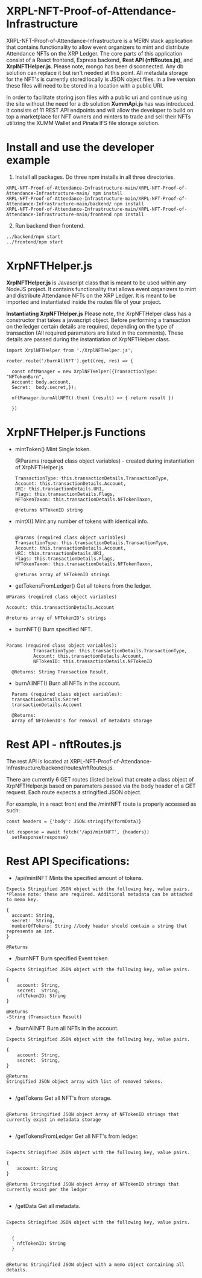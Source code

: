 # XRPL-NFT-Proof-of-Attendance-Infrastructure

XRPL-NFT-Proof-of-Attendance-Infrastructure is a MERN stack application that contains functionality to allow event organizers to mint and distribute Attendance NFTs on the XRP Ledger. The core parts of this application consist of a React frontend, Express backend, **Rest API (nftRoutes.js)**, and **XrplNFTHelper.js**. Please note, mongo has been disconnected. Any db solution can replace it but isn't needed at this point. All metadata storage for the NFT's is currently stored locally is JSON object files. In a live version these files will need to be stored in a location with a public URI. 

In order to facilitate storing json files with a public uri and continue using the site without the need for a db solution  **XummApi.js** has was introduced. It consists of 11 REST API endpoints and will allow the developer to build on top a marketplace for NFT owners and minters to trade and sell their NFTs utilizing the XUMM Wallet and Pinata IFS file storage solution. 


# Install and use the developer example

1) Install all packages. Do three npm installs in all three directories. 
```
XRPL-NFT-Proof-of-Attendance-Infrastructure-main/XRPL-NFT-Proof-of-Attendance-Infrastructure-main/ npm install
XRPL-NFT-Proof-of-Attendance-Infrastructure-main/XRPL-NFT-Proof-of-Attendance-Infrastructure-main/backend/ npm install
XRPL-NFT-Proof-of-Attendance-Infrastructure-main/XRPL-NFT-Proof-of-Attendance-Infrastructure-main/frontend npm install

```

2) Run backend then frontend. 

```
../backend/npm start
../frontend/npm start

```

# XrpNFTHelper.js
**XrplNFTHelper.js** is Javascript class that is meant to be used within any NodeJS project. It contains functionality that allows event organizers to mint and distribute Attendance NFTs on the XRP Ledger. It is meant to be imported and instantiated inside the routes file of your project.

**Instantiating XrpNFTHelper.js**
Please note, the XrpNFTHelper class has a constructor that takes a javascript object. Before performing a transaction on the ledger certain details are required, depending on the type of transaction (All required paramaters are listed in the comments). These details are passed during the instantiation of XrpNFTHelper class.

```
import XrplNFTHelper from './XrplNFTHelper.js';

router.route('/burnAllNFT').get((req, res) => {

  const nftManager = new XrplNFTHelper({TransactionType: "NFTokenBurn", 
  Account: body.account, 
  Secret:  body.secret,});

  nftManager.burnAllNFT().then( (result) => { return result }) 
  
  })
```


# XrpNFTHelper.js Functions

- mintToken() Mint Single token.
 

   @Params (required class object variables) - created during instantiation of XrpNFTHelper.js
   ```
  TransactionType: this.transactionDetails.TransactionType,
  Account: this.transactionDetails.Account,
  URI: this.transactionDetails.URI,
  Flags: this.transactionDetails.Flags,
  NFTokenTaxon: this.transactionDetails.NFTokenTaxon,
  
  @returns NFTokenID string
   ```
    
   
 

- mintX() Mint any number of tokens with identical info.

  ```

  @Params (required class object variables)
  TransactionType: this.transactionDetails.TransactionType,
  Account: this.transactionDetails.Account,
  URI: this.transactionDetails.URI,
  Flags: this.transactionDetails.Flags,
  NFTokenTaxon: this.transactionDetails.NFTokenTaxon,

  @returns array of NFTokenID strings
  
  ```

- getTokensFromLedger() Get all tokens from the ledger.

```
@Params (required class object variables)

Account: this.transactionDetails.Account

@returns array of NFTokenID's strings
```

- burnNFT() Burn specified NFT.

```

Params (required class object variables): 
          TransactionType: this.transactionDetails.TransactionType,
          Account: this.transactionDetails.Account,
          NFTokenID: this.transactionDetails.NFTokenID

  @Returns: String Transaction Result.
```

- burnAllNFT() Burn all NFTs in the account.
```
  Params (required class object variables): 
  transactionDetails.Secret
  transactionDetails.Account

  @Returns: 
  Array of NFTokenID's for removal of metadata storage

```


# Rest API - nftRoutes.js

The rest API is located at XRPL-NFT-Proof-of-Attendance-Infrastructure/backend/routes/nftRoutes.js. 

There are currently 6 GET routes (listed below) that create a class object of XrpNFTHelper.js based on paramaters passed via the body header of a GET request. Each route expects a stringified JSON object. 

For example, in a react front end the /mintNFT route is properly accessed as such:

```
const headers = {'body': JSON.stringify(formData)}

let response = await fetch('/api/mintNFT', {headers})
  setResponse(response)

```


# Rest API Specifications: 

- /api/mintNFT Mints the specified amount of tokens.

```
Expects Stringified JSON object with the following key, value pairs.
*Please note: these are required. Additional metadata can be attached to memo key.

{
  account: String, 
  secret:  String,
  numberOfTokens: String //body header should contain a string that represents an int.
}

@Returns

```



- /burnNFT Burn specified Event token.

```
Expects Stringified JSON object with the following key, value pairs.

{
    account: String, 
    secret:  String,
    nftTokenID: String
}

@Returns
-String (Transaction Result)
```



- /burnAllNFT Burn all NFTs in the account.

```
Expects Stringified JSON object with the following key, value pairs.

{
    account: String, 
    secret:  String,
}

@Returns
Stringified JSON object array with list of removed tokens.


```


- /getTokens Get all NFT's from storage.

```

@Returns Stringified JSON object Array of NFTokenID strings that currently exist in metadata storage


```



- /getTokensFromLedger Get all NFT's from ledger.

```

Expects Stringified JSON object with the following key, value pairs.

{
    account: String
}

@Returns Stringified JSON object Array of NFTokenID strings that currently exist per the ledger


```


- /getData Get all metadata.
```

Expects Stringified JSON object with the following key, value pairs.


  {
    nftTokenID: String
  }


@Returns Stringified JSON object with a memo object containing all details.


```











